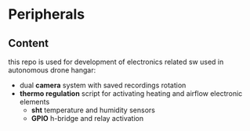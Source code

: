 # Peripherals
## Content
this repo is used for development of electronics related sw used in autonomous drone hangar:
- dual **camera** system with saved recordings rotation
- **thermo regulation** script for activating heating and airflow electronic elements
  - **sht** temperature and humidity sensors
  - **GPIO** h-bridge and relay activation

